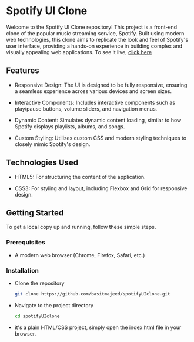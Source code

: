 # Spotify UI Clone

Welcome to the Spotify UI Clone repository! This project is a front-end clone of the popular music streaming service, Spotify. Built using modern web technologies, this clone aims to replicate the look and feel of Spotify's user interface, providing a hands-on experience in building complex and visually appealing web applications.
To see it live, [click here](https://basitmajeed.github.io/spotifyUIclone/)

## Features
- Responsive Design: The UI is designed to be fully responsive, ensuring a seamless experience across various devices and screen sizes.

- Interactive Components: Includes interactive components such as play/pause buttons, volume sliders, and navigation menus.

- Dynamic Content: Simulates dynamic content loading, similar to how Spotify displays playlists, albums, and songs.

- Custom Styling: Utilizes custom CSS and modern styling techniques to closely mimic Spotify's design.

## Technologies Used
- HTML5: For structuring the content of the application.

- CSS3: For styling and layout, including Flexbox and Grid for responsive design.


## Getting Started
To get a local copy up and running, follow these simple steps.

### Prerequisites
- A modern web browser (Chrome, Firefox, Safari, etc.)

### Installation
- Clone the repository

  ```bash
  git clone https://github.com/basitmajeed/spotifyUIclone.git
  ```
- Navigate to the project directory

  ```bash
  cd spotifyUIclone
  ```

- it's a plain HTML/CSS project, simply open the index.html file in your browser.

